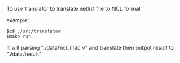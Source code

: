 

To use translator to translate netlist file to NCL format

example: 

	$cd ./src/translator
	$make run
	
It will parsing "./data/ncl_mac.v" and translate then output result to "./data/result"